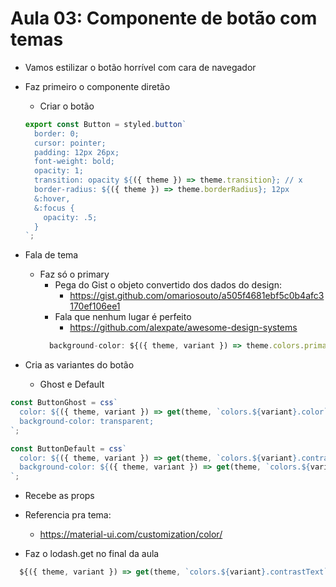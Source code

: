 # Aula 03: Componente de botão com temas

- Vamos estilizar o botão horrível com cara de navegador

- Faz primeiro o componente diretão
  - Criar o botão
  ```js
  export const Button = styled.button`
    border: 0;
    cursor: pointer;
    padding: 12px 26px;
    font-weight: bold;
    opacity: 1;
    transition: opacity ${({ theme }) => theme.transition}; // x
    border-radius: ${({ theme }) => theme.borderRadius}; 12px
    &:hover,
    &:focus {
      opacity: .5;
    }
  `;
  ```

- Fala de tema
  - Faz só o primary
    - Pega do Gist o objeto convertido dos dados do design:
      - https://gist.github.com/omariosouto/a505f4681ebf5c0b4afc3170ef106ee1
    - Fala que nenhum lugar é perfeito
      - https://github.com/alexpate/awesome-design-systems
    ```js
      background-color: ${({ theme, variant }) => theme.colors.primary.color};
    ```

- Cria as variantes do botão
  - Ghost e Default
```js
const ButtonGhost = css`
  color: ${({ theme, variant }) => get(theme, `colors.${variant}.color`)};
  background-color: transparent;
`;

const ButtonDefault = css`
  color: ${({ theme, variant }) => get(theme, `colors.${variant}.contrastText`)};
  background-color: ${({ theme, variant }) => get(theme, `colors.${variant}.color`)};
`;
```

- Recebe as props

- Referencia pra tema: 
  - https://material-ui.com/customization/color/


- Faz o lodash.get no final da aula
```js
  ${({ theme, variant }) => get(theme, `colors.${variant}.contrastText`)};
```